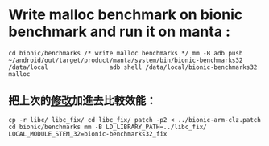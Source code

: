 # Write malloc benchmark on bionic benchmark and run it on manta : 

`cd bionic/benchmarks
/* write malloc benchmarks */
mm -B
adb push ~/android/out/target/product/manta/system/bin/bionic-benchmarks32 /data/local                
adb shell /data/local/bionic-benchmarks32 malloc`

## 把上次的[修改](https://vm5lab.slack.com/files/jserv/F086TD6CV/bionic-arm-clz.patch)加進去比較效能：
`cp -r libc/ libc_fix/
cd libc_fix/
patch -p2 < ../bionic-arm-clz.patch
cd bionic/benchmarks
mm -B LD_LIBRARY_PATH=../libc_fix/ LOCAL_MODULE_STEM_32=bionic-benchmarks32_fix`
